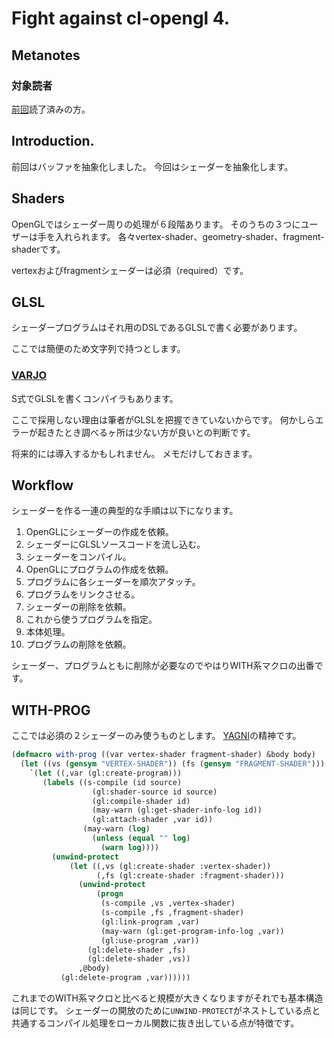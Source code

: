 # Fight against cl-opengl 4.
## Metanotes
### 対象読者
[前回](clopengl3.html)読了済みの方。

## Introduction.
前回はバッファを抽象化しました。
今回はシェーダーを抽象化します。

## Shaders
OpenGLではシェーダー周りの処理が６段階あります。
そのうちの３つにユーザーは手を入れられます。
各々vertex-shader、geometry-shader、fragment-shaderです。

vertexおよびfragmentシェーダーは必須（required）です。

## GLSL
シェーダープログラムはそれ用のDSLであるGLSLで書く必要があります。

ここでは簡便のため文字列で持つとします。

### [VARJO](https://github.com/cbaggers/varjo)
S式でGLSLを書くコンパイラもあります。

ここで採用しない理由は筆者がGLSLを把握できていないからです。
何かしらエラーが起きたとき調べるヶ所は少ない方が良いとの判断です。

将来的には導入するかもしれません。
メモだけしておきます。

## Workflow
シェーダーを作る一連の典型的な手順は以下になります。

1. OpenGLにシェーダーの作成を依頼。
2. シェーダーにGLSLソースコードを流し込む。
3. シェーダーをコンパイル。
4. OpenGLにプログラムの作成を依頼。
5. プログラムに各シェーダーを順次アタッチ。
6. プログラムをリンクさせる。
7. シェーダーの削除を依頼。
8. これから使うプログラムを指定。
9. 本体処理。
10. プログラムの削除を依頼。

シェーダー、プログラムともに削除が必要なのでやはりWITH系マクロの出番です。

## WITH-PROG
ここでは必須の２シェーダーのみ使うものとします。
[YAGNI](https://ja.wikipedia.org/wiki/YAGNI)の精神です。

```lisp
(defmacro with-prog ((var vertex-shader fragment-shader) &body body)
  (let ((vs (gensym "VERTEX-SHADER")) (fs (gensym "FRAGMENT-SHADER")))
    `(let ((,var (gl:create-program)))
       (labels ((s-compile (id source)
                  (gl:shader-source id source)
                  (gl:compile-shader id)
                  (may-warn (gl:get-shader-info-log id))
                  (gl:attach-shader ,var id))
                (may-warn (log)
                  (unless (equal "" log)
                    (warn log))))
         (unwind-protect
             (let ((,vs (gl:create-shader :vertex-shader))
                   (,fs (gl:create-shader :fragment-shader)))
               (unwind-protect
                   (progn
                    (s-compile ,vs ,vertex-shader)
                    (s-compile ,fs ,fragment-shader)
                    (gl:link-program ,var)
                    (may-warn (gl:get-program-info-log ,var))
                    (gl:use-program ,var))
                 (gl:delete-shader ,fs)
                 (gl:delete-shader ,vs))
               ,@body)
           (gl:delete-program ,var))))))
```

これまでのWITH系マクロと比べると規模が大きくなりますがそれでも基本構造は同じです。
シェーダーの開放のために`UNWIND-PROTECT`がネストしている点と共通するコンパイル処理をローカル関数に抜き出している点が特徴です。
